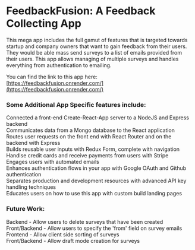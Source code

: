 # FeedbackFusion: A Feedback Collecting App  

This mega app includes the full gamut of features that is targeted towards startup and company owners that want to gain feedback from their users. They would be able mass send surveys to a list of emails provided from their users. This app allows managing of multiple surveys and handles everything from authentication to emailing.  

You can find the link to this app here: [https://feedbackfusion.onrender.com/](https://feedbackfusion.onrender.com/)

  
### Some Additional App Specific features include:
  
Connected a front-end Create-React-App server to a NodeJS and Express backend  
Communicates data from a Mongo database to the React application  
Routes user requests on the front end with React Router and on the backend with Express  
Builds reusable user inputs with Redux Form, complete with navigation  
Handlse credit cards and receive payments from users with Stripe  
Engages users with automated emails  
Enhances authentication flows in your app with Google OAuth and Github authentication  
Separates production and development resources with advanced API key handling techniques  
Educates users on how to use this app with custom build landing pages  
  
  
### Future Work:
  
Backend - Allow users to delete surveys that have been created  
Front/Backend - Allow users to specify the 'from' field on survey emails  
Frontend - Allow client side sorting of surveys  
Front/Backend - Allow draft mode creation for surveys  
